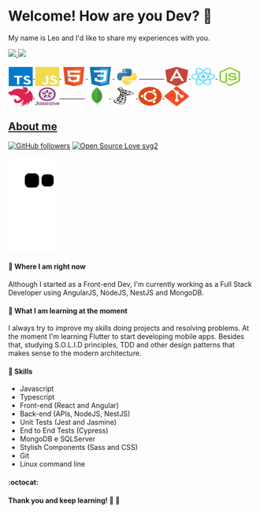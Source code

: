 # Welcome! How are you Dev? 👋

My name is Leo and I'd like to share my experiences with you.

<div>
  <a href="https://github.com/leooreina">
  <img height="180em" src="https://github-readme-stats.vercel.app/api?username=leooreina&show_icons=true&theme=dracula&include_all_commits=true&count_private=true"/>
  <img height="180em" src="https://github-readme-stats.vercel.app/api/top-langs/?username=leooreina&layout=compact&langs_count=16&theme=dracula"/>
<div>
  
<div style="display: inline_block"><br>
  <span>
    <img align="center" alt="Leo-Ts" height="40" width="50" src="https://raw.githubusercontent.com/devicons/devicon/master/icons/typescript/typescript-plain.svg">
    <img align="center" alt="Leo-Js" height="40" width="50" src="https://raw.githubusercontent.com/devicons/devicon/master/icons/javascript/javascript-plain.svg">
    <img align="center" alt="Leo-HTML" height="40" width="50" src="https://raw.githubusercontent.com/devicons/devicon/master/icons/html5/html5-original.svg">
    <img align="center" alt="Leo-CSS" height="40" width="50" src="https://raw.githubusercontent.com/devicons/devicon/master/icons/css3/css3-original.svg">
    <img align="center" alt="Leo-Python" height="40" width="50" src="https://raw.githubusercontent.com/devicons/devicon/master/icons/python/python-original.svg">
  </span>
  <span>&nbsp;&nbsp;&nbsp;&nbsp;&nbsp;&nbsp;&nbsp;&nbsp;&nbsp;&nbsp;&nbsp;</span>
  <span>
    <img align="center" alt="Leo-Angular" height="40" width="50" src="https://raw.githubusercontent.com/devicons/devicon/master/icons/angularjs/angularjs-plain.svg">
    <img align="center" alt="Leo-React" height="40" width="50" src="https://raw.githubusercontent.com/devicons/devicon/master/icons/react/react-original.svg">
    <img align="center" alt="Leo-Node" height="40" width="50" src="https://raw.githubusercontent.com/devicons/devicon/master/icons/nodejs/nodejs-plain.svg">
    <img align="center" alt="Leo-Nest" height="40" width="50" src="https://raw.githubusercontent.com/devicons/devicon/master/icons/nestjs/nestjs-plain.svg">
    <img align="center" alt="Leo-Jasmine" height="40" width="50" src="https://raw.githubusercontent.com/devicons/devicon/master/icons/jasmine/jasmine-plain-wordmark.svg">
  </span>
  <span>&nbsp;&nbsp;&nbsp;&nbsp;&nbsp;&nbsp;&nbsp;&nbsp;&nbsp;&nbsp;&nbsp;</span>
  <span>
    <img align="center" alt="Leo-Mongodb" height="40" width="50" src="https://raw.githubusercontent.com/devicons/devicon/master/icons/mongodb/mongodb-original.svg">
    <img align="center" alt="Leo-SQLServer" height="40" width="50" src="https://raw.githubusercontent.com/devicons/devicon/master/icons/microsoftsqlserver/microsoftsqlserver-plain.svg">
    <img align="center" alt="Leo-Ubuntu" height="40" width="50" src="https://raw.githubusercontent.com/devicons/devicon/master/icons/ubuntu/ubuntu-plain.svg">
    <img align="center" alt="Leo-Git" height="40" width="50" src="https://raw.githubusercontent.com/devicons/devicon/master/icons/git/git-original.svg">
  </span>
</div>

## About me

[![GitHub followers](https://img.shields.io/github/followers/leooreina?label=Followers&style=social)](https://github.com/Naereen?tab=followers)  [![Open Source Love svg2](https://badges.frapsoft.com/os/v2/open-source.svg?v=103)](https://github.com/ellerbrock/open-source-badges/)   

![Snake animation](https://github.com/leooreina/leooreina/blob/output/github-contribution-grid-snake.svg)


#### :satellite: Where I am right now

Although I started as a Front-end Dev, I'm currently working as a Full Stack Developer using AngularJS, NodeJS, NestJS and MongoDB.

#### 🌱 What I am learning at the moment

I always try to improve my skills doing projects and resolving problems. At the moment I'm learning Flutter to start
developing mobile apps. Besides that, studying S.O.L.I.D principles, TDD and other design patterns that makes sense
to the modern architecture.

#### :dart: Skills

* Javascript
* Typescript 
* Front-end (React and Angular)
* Back-end (APIs, NodeJS, NestJS)
* Unit Tests (Jest and Jasmine)
* End to End Tests (Cypress)
* MongoDB e SQLServer
* Stylish Components (Sass and CSS)
* Git
* Linux command line

#### :octocat: 

#### Thank you and keep learning! :beers: :rocket:
